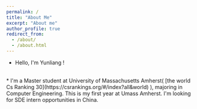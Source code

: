 ```yaml
---
permalink: /
title: "About Me"
excerpt: "About me"
author_profile: true
redirect_from: 
  - /about/
  - /about.html
---
```


* Hello, I'm Yunliang !
<br>
* I'm a Master student at University of Massachusetts Amherst( [the world Cs Ranking 30](https://csrankings.org/#/index?all&world) ), majoring in Computer Engineering. This is my first year at Umass Amherst. I'm looking for SDE intern opportunities in China.
